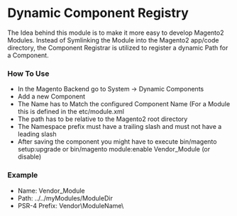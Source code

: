 # Dynamic Component Registry

The Idea behind this module is to make it more easy to develop Magento2 Modules. Instead of Symlinking the Module into the Magento2 app/code directory, the Component Registrar is utilized to register a dynamic Path for a Component.

### How To Use

- In the Magento Backend go to System -> Dynamic Components
- Add a new Component
- The Name has to Match the configured Component Name (For a Module this is defined in the etc/module.xml
- The path has to be relative to the Magento2 root directory
- The Namespace prefix must have a trailing slash and must not have a leading slash
- After saving the component you might have to execute bin/magento setup:upgrade or bin/magento module:enable Vendor_Module (or disable)

### Example
- Name: Vendor_Module
- Path: ../../myModules/ModuleDir
- PSR-4 Prefix: Vendor\ModuleName\
